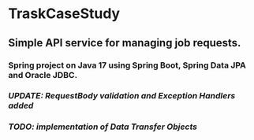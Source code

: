 # TraskCaseStudy
## Simple API service for managing job requests. 
### Spring project on Java 17 using Spring Boot, Spring Data JPA and Oracle JDBC. 
### *UPDATE: RequestBody validation and Exception Handlers added*
### *TODO: implementation of Data Transfer Objects*


